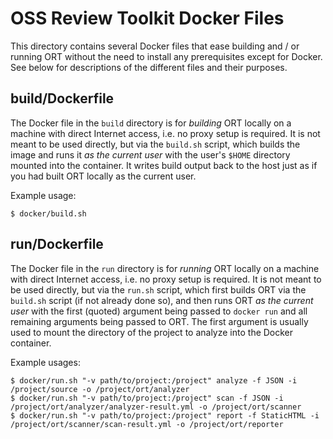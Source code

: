 # OSS Review Toolkit Docker Files

This directory contains several Docker files that ease building and / or running ORT without the need to install any
prerequisites except for Docker. See below for descriptions of the different files and their purposes.

## build/Dockerfile

The Docker file in the `build` directory is for *building* ORT locally on a machine with direct Internet access, i.e. no
proxy setup is required. It is not meant to be used directly, but via the `build.sh` script, which builds the image and
runs it *as the current user* with the user's `$HOME` directory mounted into the container. It writes build output back
to the host just as if you had built ORT locally as the current user.

Example usage:

    $ docker/build.sh

## run/Dockerfile

The Docker file in the `run` directory is for *running* ORT locally on a machine with direct Internet access, i.e. no
proxy setup is required. It is not meant to be used directly, but via the `run.sh` script, which first builds ORT via
the `build.sh` script (if not already done so), and then runs ORT *as the current user* with the first (quoted) argument
being passed to `docker run` and all remaining arguments being passed to ORT. The first argument is usually used to
mount the directory of the project to analyze into the Docker container.

Example usages:

    $ docker/run.sh "-v path/to/project:/project" analyze -f JSON -i /project/source -o /project/ort/analyzer
    $ docker/run.sh "-v path/to/project:/project" scan -f JSON -i /project/ort/analyzer/analyzer-result.yml -o /project/ort/scanner
    $ docker/run.sh "-v path/to/project:/project" report -f StaticHTML -i /project/ort/scanner/scan-result.yml -o /project/ort/reporter
